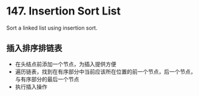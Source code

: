 # 147. Insertion Sort List

Sort a linked list using insertion sort.

## 插入排序排链表

- 在头结点前添加一个节点，为插入提供方便
- 遍历链表，找到在有序部分中当前应该所在位置的前一个节点，后一个节点，与有序部分的最后一个节点
- 执行插入操作
